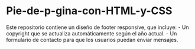 # Pie-de-p-gina-con-HTML-y-CSS
Este repositorio contiene un diseño de footer responsive, que incluye: - Un copyright que se actualiza automáticamente según el año actual. - Un formulario de contacto para que los usuarios puedan enviar mensajes.
